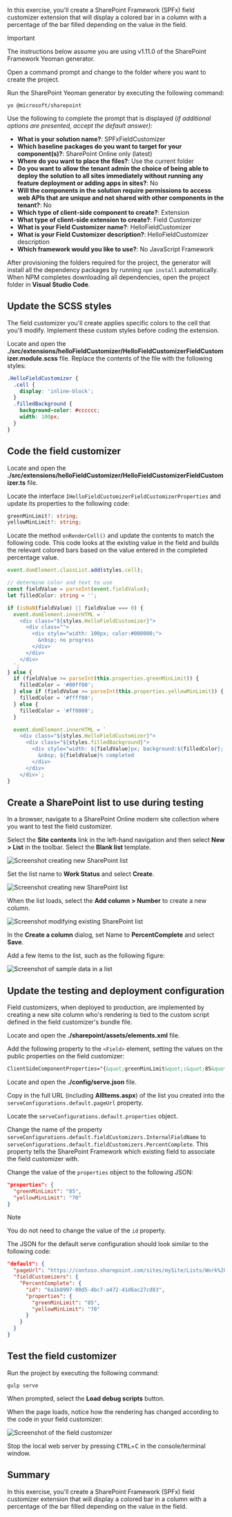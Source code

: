 In this exercise, you'll create a SharePoint Framework (SPFx) field customizer extension that will display a colored bar in a column with a percentage of the bar filled depending on the value in the field.

> [!IMPORTANT]
> The instructions below assume you are using v1.11.0 of the SharePoint Framework Yeoman generator.

Open a command prompt and change to the folder where you want to create the project.

Run the SharePoint Yeoman generator by executing the following command:

```console
yo @microsoft/sharepoint
```

Use the following to complete the prompt that is displayed (*if additional options are presented, accept the default answer)*:

- **What is your solution name?**: SPFxFieldCustomizer
- **Which baseline packages do you want to target for your component(s)?**: SharePoint Online only (latest)
- **Where do you want to place the files?**: Use the current folder
- **Do you want to allow the tenant admin the choice of being able to deploy the solution to all sites immediately without running any feature deployment or adding apps in sites?**: No
- **Will the components in the solution require permissions to access web APIs that are unique and not shared with other components in the tenant?**: No
- **Which type of client-side component to create?**: Extension
- **What type of client-side extension to create?**: Field Customizer
- **What is your Field Customizer name?**: HelloFieldCustomizer
- **What is your Field Customizer description?**: HelloFieldCustomizer description
- **Which framework would you like to use?**: No JavaScript Framework

After provisioning the folders required for the project, the generator will install all the dependency packages by running `npm install` automatically. When NPM completes downloading all dependencies, open the project folder in **Visual Studio Code**.

## Update the SCSS styles

The field customizer you'll create applies specific colors to the cell that you'll modify. Implement these custom styles before coding the extension.

Locate and open the **./src/extensions/helloFieldCustomizer/HelloFieldCustomizerFieldCustomizer.module.scss** file. Replace the contents of the file with the following styles:

```scss
.HelloFieldCustomizer {
  .cell {
    display: 'inline-block';
  }
  .filledBackground {
    background-color: #cccccc;
    width: 100px;
  }
}
```

## Code the field customizer

Locate and open the **./src/extensions/helloFieldCustomizer/HelloFieldCustomizerFieldCustomizer.ts** file.

Locate the interface `IHelloFieldCustomizerFieldCustomizerProperties` and update its properties to the following code:

```typescript
greenMinLimit?: string;
yellowMinLimit?: string;
```

Locate the method `onRenderCell()` and update the contents to match the following code. This code looks at the existing value in the field and builds the relevant colored bars based on the value entered in the completed percentage value.

```typescript
event.domElement.classList.add(styles.cell);

// determine color and text to use
const fieldValue = parseInt(event.fieldValue);
let filledColor: string = '';

if (isNaN(fieldValue) || fieldValue === 0) {
  event.domElement.innerHTML = `
    <div class="${styles.HelloFieldCustomizer}">
      <div class="">
        <div style="width: 100px; color:#000000;">
          &nbsp; no progress
        </div>
      </div>
    </div>
  `;
} else {
  if (fieldValue >= parseInt(this.properties.greenMinLimit)) {
    filledColor = '#00ff00';
  } else if (fieldValue >= parseInt(this.properties.yellowMinLimit)) {
    filledColor = '#ffff00';
  } else {
    filledColor = '#ff0000';
  }

  event.domElement.innerHTML = `
    <div class="${styles.HelloFieldCustomizer}">
      <div class="${styles.filledBackground}">
        <div style="width: ${fieldValue}px; background:${filledColor}; color:#000000;">
          &nbsp; ${fieldValue}% completed
        </div>
      </div>
    </div>`;
}
```

## Create a SharePoint list to use during testing

In a browser, navigate to a SharePoint Online modern site collection where you want to test the field customizer.

Select the **Site contents** link in the left-hand navigation and then select **New > List** in the toolbar. Select the **Blank list** template.

![Screenshot creating new SharePoint list](../media/05-field-customizer-setup-list-01.png)

Set the list name to **Work Status** and select **Create**.

![Screenshot creating new SharePoint list](../media/05-field-customizer-setup-list-02.png)

When the list loads, select the **Add column > Number** to create a new column.

![Screenshot modifying existing SharePoint list](../media/05-field-customizer-setup-list-03.png)

In the **Create a column** dialog, set Name to **PercentComplete** and select **Save**.

Add a few items to the list, such as the following figure:

![Screenshot of sample data in a list](../media/05-field-customizer-setup-list-04.png)

## Update the testing and deployment configuration

Field customizers, when deployed to production, are implemented by creating a new site column who's rendering is tied to the custom script defined in the field customizer's bundle file.

Locate and open the **./sharepoint/assets/elements.xml** file.

Add the following property to the `<Field>` element, setting the values on the public properties on the field customizer:

```xml
ClientSideComponentProperties="{&quot;greenMinLimit&quot;:&quot;85&quot;,&quot;yellowMinLimit&quot;:&quot;70&quot;}"
```

Locate and open the **./config/serve.json** file.

Copy in the full URL (including **AllItems.aspx**) of the list you created into the `serveConfigurations.default.pageUrl` property.

Locate the `serveConfigurations.default.properties` object.

Change the name of the property `serveConfigurations.default.fieldCustomizers.InternalFieldName` to `serveConfigurations.default.fieldCustomizers.PercentComplete`. This property tells the SharePoint Framework which existing field to associate the field customizer with.

Change the value of the `properties` object to the following JSON:

```json
"properties": {
  "greenMinLimit": "85",
  "yellowMinLimit": "70"
}
```

> [!NOTE]
> You do not need to change the value of the `id` property.

The JSON for the default serve configuration should look similar to the following code:

```json
"default": {
  "pageUrl": "https://contoso.sharepoint.com/sites/mySite/Lists/Work%20Status/AllItems.aspx",
  "fieldCustomizers": {
    "PercentComplete": {
      "id": "6a1b8997-00d5-4bc7-a472-41d6ac27cd83",
      "properties": {
        "greenMinLimit": "85",
        "yellowMinLimit": "70"
      }
    }
  }
}
```

## Test the field customizer

Run the project by executing the following command:

```console
gulp serve
```

When prompted, select the **Load debug scripts** button.

When the page loads, notice how the rendering has changed according to the code in your field customizer:

![Screenshot of the field customizer](../media/05-field-customizer-test.png)

Stop the local web server by pressing <kbd>CTRL</kbd>+<kbd>C</kbd> in the console/terminal window.

## Summary

In this exercise, you'll create a SharePoint Framework (SPFx) field customizer extension that will display a colored bar in a column with a percentage of the bar filled depending on the value in the field.
